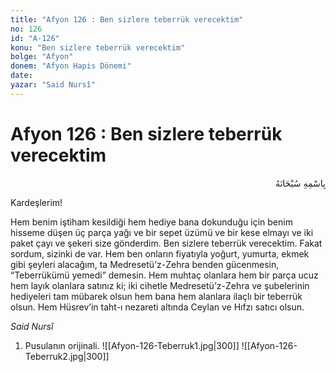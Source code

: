 ```yaml
---
title: "Afyon 126 : Ben sizlere teberrük verecektim"
no: 126
id: "A-126"
konu: "Ben sizlere teberrük verecektim"
bolge: "Afyon"
donem: "Afyon Hapis Dönemi"
date: 
yazar: "Said Nursî"
---
```


# Afyon 126 : Ben sizlere teberrük verecektim

<p class="arabic" dir="rtl" title="Meal: “Her türlü noksan sıfatlardan yüce olan Allah’ın adıyla.”">بِاسْمِهِ سُبْحَانَهُ</p>

Kardeşlerim!

Hem benim iştiham kesildiği hem hediye bana dokunduğu için benim hisseme düşen üç parça yağı ve bir sepet üzümü ve bir kese elmayı ve iki paket çayı ve şekeri size gönderdim. Ben sizlere teberrük verecektim. Fakat sordum, sizinki de var. Hem ben onların fiyatıyla yoğurt, yumurta, ekmek gibi şeyleri alacağım, ta Medresetü’z-Zehra benden gücenmesin, “Teberrükümü yemedi” demesin. Hem muhtaç olanlara hem bir parça ucuz hem layık olanlara satınız ki; iki cihetle Medresetü’z-Zehra ve şubelerinin hediyeleri tam mübarek olsun hem bana hem alanlara ilaçlı bir teberrük olsun. Hem Hüsrev’in taht-ı nezareti altında Ceylan ve Hıfzı satıcı olsun.

*Said Nursî*

1. Pusulanın orijinali.
![[Afyon-126-Teberruk1.jpg|300]]
![[Afyon-126-Teberruk2.jpg|300]]

